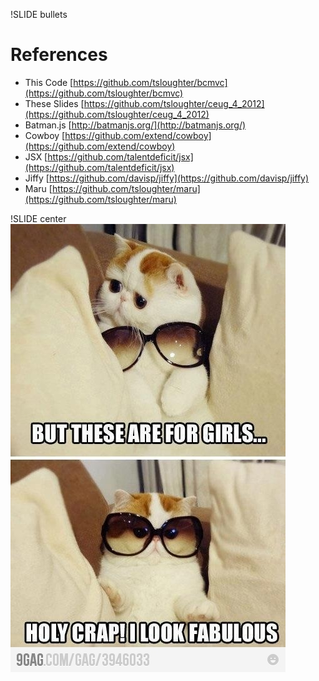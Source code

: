 !SLIDE bullets
# References #

* This Code [https://github.com/tsloughter/bcmvc](https://github.com/tsloughter/bcmvc)
* These Slides [https://github.com/tsloughter/ceug_4_2012](https://github.com/tsloughter/ceug_4_2012)
* Batman.js [http://batmanjs.org/](http://batmanjs.org/)
* Cowboy [https://github.com/extend/cowboy](https://github.com/extend/cowboy)
* JSX [https://github.com/talentdeficit/jsx](https://github.com/talentdeficit/jsx)
* Jiffy [https://github.com/davisp/jiffy](https://github.com/davisp/jiffy)
* Maru [https://github.com/tsloughter/maru](https://github.com/tsloughter/maru)

!SLIDE center
![Fab](fab.jpg)
